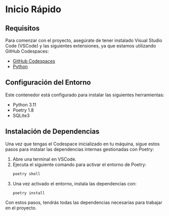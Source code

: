 # Inicio Rápido

## Requisitos

Para comenzar con el proyecto, asegúrate de tener instalado Visual Studio Code (VSCode) y las siguientes extensiones, ya que estamos utilizando GitHub Codespaces:

- [GitHub Codespaces](https://marketplace.visualstudio.com/items?itemName=GitHub.codespaces)
- [Python](https://marketplace.visualstudio.com/items?itemName=ms-python.python)

## Configuración del Entorno

Este contenedor está configurado para instalar las siguientes herramientas:

- Python 3.11
- Poetry 1.8
- SQLite3

## Instalación de Dependencias

Una vez que tengas el Codespace inicializado en tu máquina, sigue estos pasos para instalar las dependencias internas gestionadas con Poetry:

1. Abre una terminal en VSCode.
2. Ejecuta el siguiente comando para activar el entorno de Poetry:
    ```sh
    poetry shell
    ```
3. Una vez activado el entorno, instala las dependencias con:
    ```sh
    poetry install
    ```

Con estos pasos, tendrás todas las dependencias necesarias para trabajar en el proyecto.